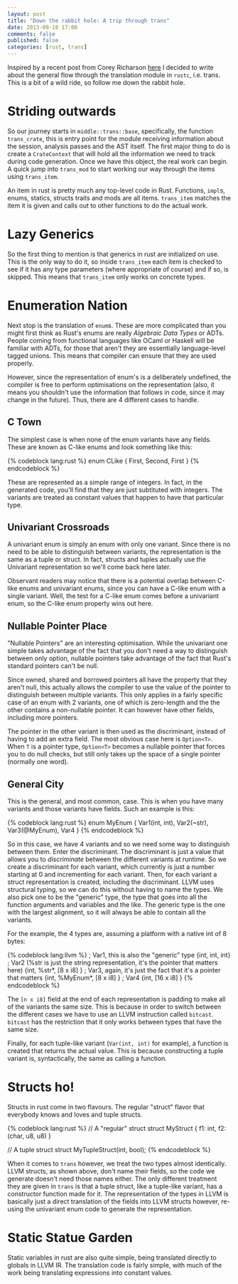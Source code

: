 ```yaml
---
layout: post
title: "Down the rabbit hole: A trip through trans"
date: 2013-09-18 17:00
comments: false
published: false
categories: [rust, trans]
---
```


Inspired by a recent post from Corey Richarson
[here](http://cmr.github.io/blog/2013/06/30/structure-and-organisation-of-rustc/) I decided to
write about the general flow through the translation module in `rustc`, i.e. trans. This is a bit
of a wild ride, so follow me down the rabbit hole.

<!-- more -->

# Striding outwards

So our journey starts in `middle::trans::base`, specifically, the function `trans_crate`, this is
entry point for the module receiving information about the session, analysis passes and the AST
itself. The first major thing to do is create a `CrateContext` that will hold all the information
we need to track during code generation. Once we have this object, the real work can begin. A quick
jump into `trans_mod` to start working our way through the items using `trans_item`.

An item in rust is pretty much any top-level code in Rust. Functions, `impl`s, enums, statics,
structs traits and mods are all items. `trans_item` matches the item it is given and calls out to
other functions to do the actual work.

# Lazy Generics

So the first thing to mention is that generics in rust are initialized on use. This is the only way
to do it, so inside `trans_item` each item is checked to see if it has any type parameters (where
appropriate of course) and if so, is skipped. This means that `trans_item` only works on concrete
types.

# Enumeration Nation

Next stop is the translation of `enum`s. These are more complicated than you might first think as
Rust's enums are really *Algebraic Data Types* or ADTs. People coming from functional languages
like OCaml or Haskell will be familiar with ADTs, for those that aren't they are essentially
language-level tagged unions. This means that compiler can ensure that they are used properly.

However, since the representation of enum's is a deliberately undefined, the compiler is free to
perform optimisations on the representation (also, it means you shouldn't use the information that
follows in code, since it may change in the future). Thus, there are 4 different cases to handle.

## C Town

The simplest case is when none of the enum variants have any fields. These are known as C-like
enums and look something like this:

{% codeblock lang:rust %}
enum CLike {
    First,
    Second,
    First
}
{% endcodeblock %}

These are represented as a simple range of integers. In fact, in the generated code, you'll find
that they are just subtituted with integers. The variants are treated as constant values that
happen to have that particular type.

## Univariant Crossroads

A univariant enum is simply an enum with only one variant. Since there is no need to be able to
distinguish between variants, the representation is the same as a tuple or struct. In fact, structs
and tuples actually use the Univariant representation so we'll come back here later.

Observant readers may notice that there is a potential overlap between C-like enums and univariant
enums, since you can have a C-like enum with a single variant. Well, the test for a C-like enum
comes before a univariant enum, so the C-like enum property wins out here.

## Nullable Pointer Place

"Nullable Pointers" are an interesting optimisation. While the univariant one simple takes
advantage of the fact that you don't need a way to distinguish between only option, nullable
pointers take advantage of the fact that Rust's standard pointers can't be null.

Since owned, shared and borrowed pointers all have the property that they aren't null, this
actually allows the compiler to use the value of the pointer to distinguish between multiple
variants. This only applies in a fairly specific case of an enum with 2 variants, one of which is
zero-length and the the other contains a non-nullable pointer. It can however have other fields,
including more pointers.

The pointer in the other variant is then used as the discriminant, instead of having to add an
extra field. The most obvious case here is `Option<T>`. When `T` is a pointer type, `Option<T>`
becomes a nullable pointer that forces you to do null checks, but still only takes up the space of
a single pointer (normally one word).

## General City

This is the general, and most common, case. This is when you have many variants and those variants
have fields. Such an example is this:

{% codeblock lang:rust %}
enum MyEnum {
    Var1(int, int),
    Var2(~str),
    Var3(@MyEnum),
    Var4
}
{% endcodeblock %}

So in this case, we have 4 variants and so we need some way to distinguish between them.  Enter the
discriminant. The discriminant is just a value that allows you to *discriminate* between the
different variants at runtime. So we create a discriminant for each variant, which currently is
just a number starting at 0 and incrementing for each variant. Then, for each variant a struct
representation is created, including the discriminant. LLVM uses structural typing, so we can do
this without having to name the types. We also pick one to be the "generic" type, the type that
goes into all the function arguments and variables and the like. The generic type is the one with
the largest alignment, so it will always be able to contain all the variants.

For the example, the 4 types are, assuming a platform with a native int of 8 bytes:

{% codeblock lang:llvm %}
; Var1, this is also the "generic" type
{int, int, int}
; Var2 (%str is just the string representation, it's the pointer that matters here)
{int, %str*, [8 x i8] }
; Var3, again, it's just the fact that it's a pointer that matters
{int, %MyEnum*, [8 x i8] }
; Var4
{int, [16 x i8] }
{% endcodeblock %}

The `[n x i8]` field at the end of each representation is padding to make all of
the variants the same size. This is because in order to switch between the different cases we have
to use an LLVM instruction called `bitcast`. `bitcast` has the restriction that it only works
between types that have the same size.

Finally, for each tuple-like variant (`Var(int, int)` for example), a function is created that
returns the actual value. This is because constructing a tuple variant is, syntactically, the same
as calling a function.

# Structs ho!

Structs in rust come in two flavours. The regular "struct" flavor that everybody knows and loves
and tuple structs.

{% codeblock lang:rust %}
// A "regular" struct
struct MyStruct {
    f1: int,
    f2: (char, u8, u8)
}

// A tuple struct
struct MyTupleStruct(int, bool);
{% endcodeblock %}

When it comes to `trans` however, we treat the two types almost identically. LLVM structs, as shown
above, don't name their fields, so the code we generate doesn't need those names either. The only
different treatment they are given in `trans` is that a tuple struct, like a tuple-like variant,
has a constructor function made for it. The representation of the types in LLVM is basically just
a direct translation of the fields into LLVM structs however, re-using the univariant enum code to
generate the representation.

# Static Statue Garden

Static variables in rust are also quite simple, being translated directly to globals in LLVM IR.
The translation code is fairly simple, with much of the work being translating expressions into
constant values.
